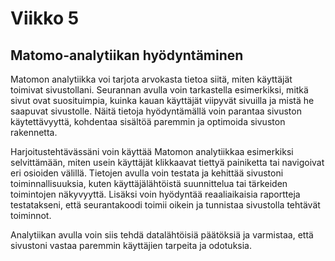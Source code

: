 # Viikko 5

## Matomo-analytiikan hyödyntäminen

Matomon analytiikka voi tarjota arvokasta tietoa siitä, miten käyttäjät toimivat sivustollani. Seurannan avulla voin tarkastella esimerkiksi, mitkä sivut ovat suosituimpia, kuinka kauan käyttäjät viipyvät sivuilla ja mistä he saapuvat sivustolle. Näitä tietoja hyödyntämällä voin parantaa sivuston käytettävyyttä, kohdentaa sisältöä paremmin ja optimoida sivuston rakennetta.

Harjoitustehtävässäni voin käyttää Matomon analytiikkaa esimerkiksi selvittämään, miten usein käyttäjät klikkaavat tiettyä painiketta tai navigoivat eri osioiden välillä. Tietojen avulla voin testata ja kehittää sivustoni toiminnallisuuksia, kuten käyttäjälähtöistä suunnittelua tai tärkeiden toimintojen näkyvyyttä. Lisäksi voin hyödyntää reaaliaikaisia raportteja testatakseni, että seurantakoodi toimii oikein ja tunnistaa sivustolla tehtävät toiminnot.

Analytiikan avulla voin siis tehdä datalähtöisiä päätöksiä ja varmistaa, että sivustoni vastaa paremmin käyttäjien tarpeita ja odotuksia.